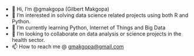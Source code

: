 - 👋 Hi, I’m @gmakgopa (Gilbert Makgopa)
- 👀 I’m interested in solving data science related projects using both R and Python.
- 🌱 I’m currently learning Python, Internet of Things and Big Data
- 💞️ I’m looking to collaborate on data analysis or science projects in the health sector.
- 📫 How to reach me @ gmakgopa@gmail.com

<!---
gmakgopa/gmakgopa is a ✨ special ✨ repository because its `README.md` (this file) appears on your GitHub profile.
You can click the Preview link to take a look at your changes.
--->

